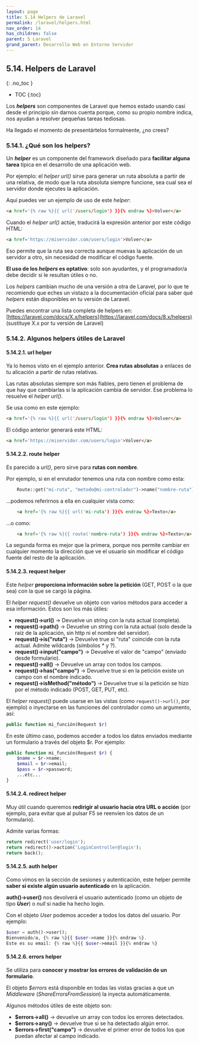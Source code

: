 ```yaml
---
layout: page
title: 5.14 Helpers de Laravel
permalink: /laravel/helpers.html
nav_order: 14
has_children: false
parent: 5 Laravel
grand_parent: Desarrollo Web en Entorno Servidor
---
```


## 5.14. Helpers de Laravel
{: .no_toc }

- TOC
{:toc}

Los ***helpers*** son componentes de Laravel que hemos estado usando casi desde el principio sin darnos cuenta porque, como su propio nombre indica, nos ayudan a resolver pequeñas tareas tediosas.

Ha llegado el momento de presentártelos formalmente, ¿no crees?

### 5.14.1. ¿Qué son los helpers?

Un ***helper*** es un componente del framework diseñado para **facilitar alguna tarea** típica en el desarrollo de una aplicación web.

Por ejemplo: el *helper url()* sirve para generar un ruta absoluta a partir de una relativa, de modo que la ruta absoluta siempre funcione, sea cual sea el servidor donde ejecutes la aplicación.

Aquí puedes ver un ejemplo de uso de este *helper*:

```html
<a href='{% raw %}{{ url('/users/login') }}{% endraw %}>Volver</a>
```

Cuando el *helper url()* actúe, traducirá la expresión anterior por este código HTML:

```html
<a href='https://miservidor.com/users/login'>Volver</a>
```

Eso permite que la ruta sea correcta aunque muevas la aplicación de un servidor a otro, sin necesidad de modificar el código fuente.

**El uso de los *helpers* es optativo**: solo son ayudantes, y el programador/a debe decidir si le resultan útiles o no.

Los *helpers* cambian mucho de una versión a otra de Laravel, por lo que te recomiendo que eches un vistazo a la documentación oficial para saber qué *helpers* están disponibles en tu versión de Laravel.

Puedes encontrar una lista completa de helpers en: [https://laravel.com/docs/X.x/helpers](https://laravel.com/docs/8.x/helpers) (sustituye X.x por tu versión de Laravel)

### 5.14.2. Algunos helpers útiles de Laravel

#### 5.14.2.1. url helper

Ya lo hemos visto en el ejemplo anterior. **Crea rutas absolutas** a enlaces de tu alicación a partir de rutas relativas.

Las rutas absolutas siempre son más fiables, pero tienen el problema de que hay que cambiarlas si la aplicación cambia de servidor. Ese problema lo resuelve el *helper url()*.

Se usa como en este ejemplo:

```html
<a href='{% raw %}{{ url('/users/login') }}{% endraw %}>Volver</a>
```

El código anterior generará este HTML:

```html
<a href='https://miservidor.com/users/login'>Volver</a>
```

#### 5.14.2.2. route helper

Es parecido a *url()*, pero sirve para **rutas con nombre**.

Por ejemplo, si en el enrutador tenemos una ruta con nombre como esta:

```php
    Route::get("mi-ruta", "metodo@mi-controlador")->name("nombre-ruta");
```

...podemos referirnos a ella en cualquier vista como:

```html
    <a href='{% raw %}{{ url('mi-ruta') }}{% endraw %}>Texto</a>
```

...o como:

```html
    <a href='{% raw %}{{ route('nombre-ruta') }}{% endraw %}>Texto</a>
```

La segunda forma es mejor que la primera, porque nos permite cambiar en cualquier momento la dirección que ve el usuario sin modificar el código fuente del resto de la aplicación.

#### 5.14.2.3. request helper

Este *helper* **proporciona información sobre la petición** (GET, POST o la que sea) con la que se cargó la página.

El *helper request()* devuelve un objeto con varios métodos para acceder a esa información. Estos son los más útiles:

* **request()->url()** → Devuelve un string con la ruta actual (completa).
* **request()->path()** → Devuelve un string con la ruta actual (solo desde la raíz de la aplicación, sin http ni el nombre del servidor).
* **request()->is("ruta")** → Devuelve true si "ruta" coincide con la ruta actual. Admite wildcards (símbolos * y ?).
* **request()->input("campo")** → Devuelve el valor de "campo" (enviado desde formulario).
* **request()->all()** → Devuelve un array con todos los campos.
* **request()->has("campo")** → Devuelve true si en la petición existe un campo con el nombre indicado.
* **request()->isMethod("método")** → Devuelve true si la petición se hizo por el método indicado (POST, GET, PUT, etc).

El *helper request()* puede usarse en las vistas (como ```request()->url()```, por ejemplo) o inyectarse en las funciones del controlador como un argumento, así:

```php
public function mi_función(Request $r)
```

En este último caso, podemos acceder a todos los datos enviados mediante un formulario a través del objeto $r. Por ejemplo:

```php
public function mi_función(Request $r) {
    $name = $r->name;
    $email = $r->email;
    $pass = $r->password;
    ...etc...
}
```

#### 5.14.2.4. redirect helper

Muy útil cuando queremos **redirigir al usuario hacia otra URL o acción** (por ejemplo, para evitar que al pulsar F5 se reenvíen los datos de un formulario).

Admite varias formas:

```php
return redirect('user/login');
return redirect()->action('LoginController@login'); 
return back();
```

#### 5.14.2.5. auth helper

Como vimos en la sección de sesiones y autenticación, este helper permite **saber si existe algún usuario autenticado** en la aplicación.

**auth()->user()** nos devolverá el usuario autenticado (como un objeto de tipo ***User***) o *null* si nadie ha hecho login.

Con el objeto *User* podemos acceder a todos los datos del usuario. Por ejemplo:

```php
$user = auth()->user();
Bienvenido/a, {% raw %}{{ $user->name }}{% endraw %}. 
Este es su email: {% raw %}{{ $user->email }}{% endraw %}
```

#### 5.14.2.6. errors helper

Se utiliza para **conocer y mostrar los errores de validación de un formulario**.

El objeto *$errors* está disponible en todas las vistas gracias a que un *Middleware* (*ShareErrorsFromSession*) la inyecta automáticamente.

Algunos métodos útiles de este objeto son:

* **$errors->all()** → devuelve un array con todos los errores detectados.
* **$errors->any()** → devuelve true si se ha detectado algún error.
* **$errors->first("campo")** → devuelve el primer error de todos los que puedan afectar al campo indicado.

